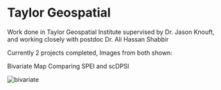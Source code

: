 # Taylor Geospatial
Work done in Taylor Geospatial Institute supervised by Dr. Jason Knouft, and working closely with postdoc Dr. Ali Hassan Shabbir

Currently 2 projects completed, Images from both shown:

Bivariate Map Comparing SPEI and scDPSI

![bivariate](https://media.discordapp.net/attachments/1085975957673873511/1090506112110972968/2ac6dbc5-a14a-4970-b5f6-1af81b04770e.png?width=615&height=476)
